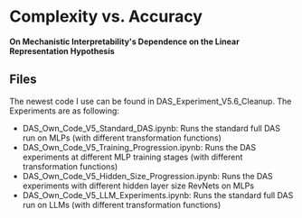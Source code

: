 # Complexity vs. Accuracy  
**On Mechanistic Interpretability's Dependence on the Linear Representation Hypothesis**

## Files

The newest code I use can be found in DAS\_Experiment\_V5.6\_Cleanup. The Experiments are as following:

+ DAS\_Own\_Code\_V5\_Standard\_DAS.ipynb: Runs the standard full DAS run on MLPs (with different transformation functions)
+ DAS\_Own\_Code\_V5\_Training\_Progression.ipynb: Runs the DAS experiments at different MLP training stages (with different transformation functions)
+ DAS\_Own\_Code\_V5\_Hidden\_Size\_Progression.ipynb: Runs the DAS experiments with different hidden layer size RevNets on MLPs
+ DAS\_Own\_Code\_V5\_LLM\_Experiments.ipynb: Runs the standard full DAS run on LLMs (with different transformation functions)

